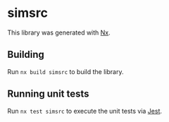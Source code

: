 # simsrc

This library was generated with [Nx](https://nx.dev).

## Building

Run `nx build simsrc` to build the library.

## Running unit tests

Run `nx test simsrc` to execute the unit tests via [Jest](https://jestjs.io).
